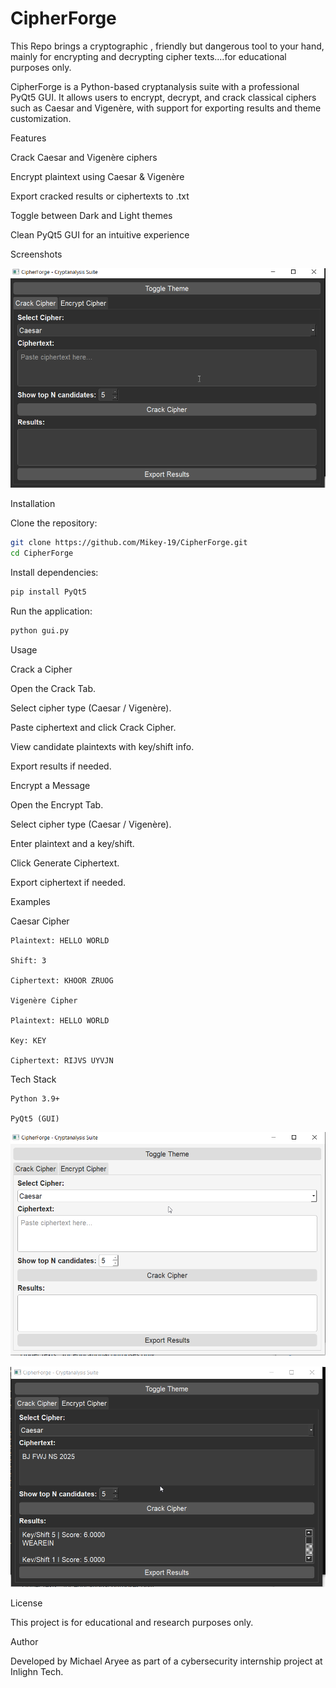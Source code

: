 # CipherForge
This Repo brings a cryptographic , friendly but dangerous tool to your hand, mainly for encrypting and decrypting cipher texts....for educational purposes only.

CipherForge is a Python-based cryptanalysis suite with a professional PyQt5 GUI. It allows users to encrypt, decrypt, and crack classical ciphers such as Caesar and Vigenère, with support for exporting results and theme customization.

 Features

 Crack Caesar and Vigenère ciphers

 Encrypt plaintext using Caesar & Vigenère

 Export cracked results or ciphertexts to .txt

 Toggle between Dark and Light themes

 Clean PyQt5 GUI for an intuitive experience

 Screenshots

![CipherForge-gui](CipherForge-gui.png)

 Installation

Clone the repository:
```bash
git clone https://github.com/Mikey-19/CipherForge.git
cd CipherForge
```

Install dependencies:
```bash
pip install PyQt5
```

Run the application:
```bash
python gui.py
```
 Usage
 
Crack a Cipher

Open the Crack Tab.

Select cipher type (Caesar / Vigenère).

Paste ciphertext and click Crack Cipher.

View candidate plaintexts with key/shift info.

Export results if needed.

Encrypt a Message

Open the Encrypt Tab.

Select cipher type (Caesar / Vigenère).

Enter plaintext and a key/shift.

Click Generate Ciphertext.

Export ciphertext if needed.

 Examples

Caesar Cipher
```
Plaintext: HELLO WORLD

Shift: 3

Ciphertext: KHOOR ZRUOG

Vigenère Cipher

Plaintext: HELLO WORLD

Key: KEY

Ciphertext: RIJVS UYVJN
```
 Tech Stack
```
Python 3.9+

PyQt5 (GUI)
```




![CipherForge-dark](CipherForge-dark.png)

![CipherForge-InAction](CipherForge-inAction.png)

 License

This project is for educational and research purposes only.

 Author

Developed by Michael Aryee as part of a cybersecurity internship project at Inlighn Tech.


